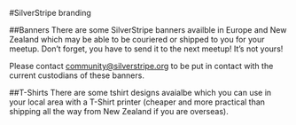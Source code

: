 #SilverStripe branding

##Banners
There are some SilverStripe banners availble in Europe and New Zealand which may be able to be couriered or shipped to you for your meetup. Don’t forget, you have to send it to the next meetup! It’s not yours!

Please contact [community@silverstripe.org](mailto:community@silverstripe.org) to be put in contact with the current custodians of these banners.

##T-Shirts
There are some tshirt designs avaialbe which you can use in your local area with a T-Shirt printer (cheaper and more practical than shipping all the way from New Zealand if you are overseas). 